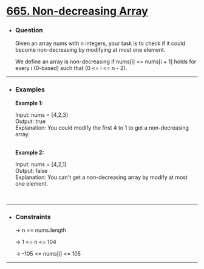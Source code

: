 <a href="https://leetcode.com/problems/non-decreasing-array/"><h1> 665. Non-decreasing Array </h1></a>

- <h3>Question</h3>
    Given an array nums with n integers, your task is to check if it could become non-decreasing by modifying at most one element.

    We define an array is non-decreasing if nums[i] <= nums[i + 1] holds for every i (0-based) such that (0 <= i <= n - 2).
<hr>

- <h3>Examples</h3>
    <div>
    <b>Example 1:</b>

    <!-- ![example-1](images/) -->

    Input: nums = [4,2,3]<br>
    Output: true <br>
    Explanation: You could modify the first 4 to 1 to get a non-decreasing array.
    </div>
    <br>
    <div>
    <b>Example 2:</b>

    Input: nums = [4,2,1]<br>
    Output: false <br>
    Explanation: You can't get a non-decreasing array by modify at most one element.
    </div>
    <br>
<hr>

- <h3>Constraints</h3>
    → n == nums.length
    
    → 1 <= n <= 104
    
    → -105 <= nums[i] <= 105
<hr>

